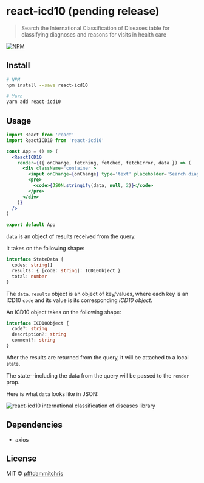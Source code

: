 # react-icd10 (pending release)

> Search the International Classification of Diseases table for classifying diagnoses and reasons for visits in health care

[![NPM](https://img.shields.io/npm/v/react-icd10.svg)](https://www.npmjs.com/package/react-icd10)

## Install

```bash
# NPM
npm install --save react-icd10

# Yarn
yarn add react-icd10
```

## Usage

```jsx
import React from 'react'
import ReactICD10 from 'react-icd10'

const App = () => (
  <ReactICD10
    render={({ onChange, fetching, fetched, fetchError, data }) => (
      <div className='container'>
        <input onChange={onChange} type='text' placeholder='Search diagnosis' />
        <pre>
          <code>{JSON.stringify(data, null, 2)}</code>
        </pre>
      </div>
    )}
  />
)

export default App
```

`data` is an object of results received from the query.

It takes on the following shape:

```ts
interface StateData {
  codes: string[]
  results: { [code: string]: ICD10Object }
  total: number
}
```

The `data.results` object is an object of key/values, where each key is an ICD10 `code` and its value is its corresponding _ICD10 object_.

An ICD10 object takes on the following shape:

```ts
interface ICD10Object {
  code?: string
  description?: string
  comment?: string
}
```

After the results are returned from the query, it will be attached to a local state.

The state--including the data from the query will be passed to the `render` prop.

Here is what `data` looks like in JSON:

![react-icd10 international classification of diseases library](https://pfftdammitchris-react.s3-us-west-1.amazonaws.com/react-icd10/icd10.jpg)

## Dependencies

- axios

## License

MIT © [pfftdammitchris](https://github.com/pfftdammitchris)
